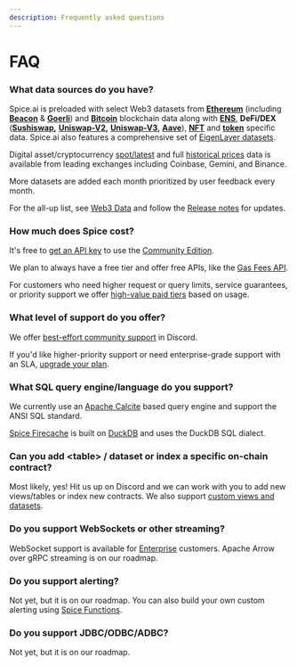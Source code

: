 ```yaml
---
description: Frequently asked questions
---
```


# FAQ

### What data sources do you have?

Spice.ai is preloaded with select Web3 datasets from [**Ethereum**](../reference/sql-query-tables/) (including [**Beacon**](../reference/sql-query-tables/goerli/beacon-chain-tables/) & [**Goerli**](../reference/sql-query-tables/goerli/)) and [**Bitcoin**](../reference/sql-query-tables/bitcoin/) blockchain data along with [**ENS**](../reference/sql-query-tables/ethereum/token-tables-1/), **DeFi/DEX** ([**Sushiswap**](../reference/sql-query-tables/ethereum/sushiswap-tables/)**,** [**Uniswap-V2**](../reference/sql-query-tables/ethereum/uniswap-v2-tables/)**,** [**Uniswap-V3**](../reference/sql-query-tables/ethereum/uniswap-v2-tables/)**,** [**Aave**](../reference/sql-query-tables/ethereum/aave-v2-tables/)), [**NFT**](broken-reference/) and [**token**](../reference/sql-query-tables/ethereum/token-tables/) specific data. Spice.ai also features a comprehensive set of [EigenLayer datasets](../reference/sql-query-tables/ethereum/eigenlayer-tables/).

Digital asset/cryptocurrency [spot/latest](broken-reference/) and full [historical prices](broken-reference/) data is available from leading exchanges including Coinbase, Gemini, and Binance.

More datasets are added each month prioritized by user feedback every month.

For the all-up list, see [Web3 Data](../building-blocks/datasets.md) and follow the [Release notes](../reference/release-notes.md) for updates.

### How much does Spice cost?

It's free to [get an API key](https://spice.ai) to use the [Community Edition](pricing/community-edition.md).

We plan to always have a free tier and offer free APIs, like the [Gas Fees API](../api/ethereum/gas-fees.md).

For customers who need higher request or query limits, service guarantees, or priority support we offer [high-value paid tiers](pricing/) based on usage.

### What level of support do you offer?

We offer [best-effort community support](https://github.com/spicehq/cloud-docs/blob/trunk/broken-reference/README.md) in Discord.

If you'd like higher-priority support or need enterprise-grade support with an SLA, [upgrade your plan](pricing/).

### What SQL query engine/language do you support?

We currently use an [Apache Calcite](https://calcite.apache.org/) based query engine and support the ANSI SQL standard.

[Spice Firecache](../reference/specifications/dataset-and-view-yaml-specification/firecache.md) is built on [DuckDB](https://duckdb.org/) and uses the DuckDB SQL dialect.

### Can you add \<table> / dataset or index a specific on-chain contract?

Most likely, yes! Hit us up on Discord and we can work with you to add new views/tables or index new contracts. We also support [custom views and datasets](../building-blocks/datasets-and-views.md).

### Do you support WebSockets or other streaming?

WebSocket support is available for [Enterprise](pricing/) customers. Apache Arrow over gRPC streaming is on our roadmap.

### Do you support alerting?

Not yet, but it is on our roadmap. You can also build your own custom alerting using [Spice Functions](../building-blocks/spice-functions/).

### Do you support JDBC/ODBC/ADBC?

Not yet, but it is on our roadmap.

